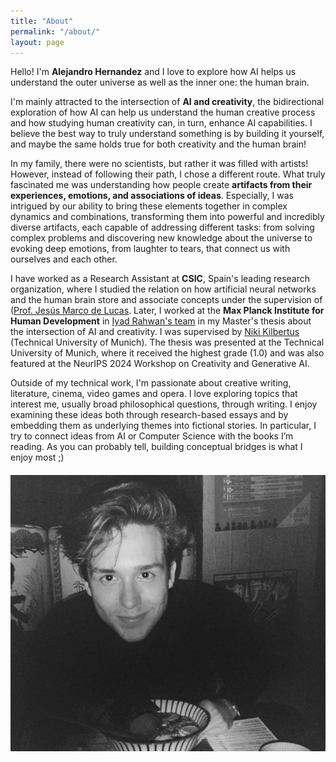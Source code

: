 ```yaml
---
title: "About"
permalink: "/about/"
layout: page
---
```



Hello! I'm **Alejandro Hernandez** and I love to explore how AI helps us understand the outer universe as well as the inner one: the human brain.

I'm mainly attracted to the intersection of **AI and creativity**, the bidirectional exploration of how AI can help us understand the human creative process and how studying human creativity can, in turn, enhance AI capabilities. I believe the best way to truly understand something is by building it yourself, and maybe the same holds true for both creativity and the human brain!

In my family, there were no scientists, but rather it was filled with artists! However, instead of following their path, I chose a different route. What truly fascinated me was understanding how people create **artifacts from their experiences, emotions, and associations of ideas**. Especially, I was intrigued by our ability to bring these elements together in complex dynamics and combinations, transforming them into powerful and incredibly diverse artifacts, each capable of addressing different tasks: from solving complex problems and discovering new knowledge about the universe to evoking deep emotions, from laughter to tears, that connect us with ourselves and each other.

I have worked as a Research Assistant at **CSIC**, Spain's leading research organization, where I studied the relation on how artificial neural networks and the human brain store and associate concepts under the supervision of ([Prof. Jesús Marco de Lucas](https://orcid.org/0000-0001-7914-8494). Later, I worked at the **Max Planck Institute for Human Development** in [Iyad Rahwan's team](https://www.mpib-berlin.mpg.de/chm) in my Master's thesis about the intersection of AI and creativity. I was supervised by [Niki Kilbertus](https://sites.google.com/view/nikikilbertus/home) (Technical University of Munich). The thesis was presented at the Technical University of Munich, where it received the highest grade (1.0) and was also featured at the NeurIPS 2024 Workshop on Creativity and Generative AI.
<!-- [Levin Brinkmann](https://www.mpib-berlin.mpg.de/staff/levin-brinkmann), [Nasim Rahaman](https://is.mpg.de/de/employees/nrahaman) (Max Planck Institute for Intelligent Systems) and  --> 

Outside of my technical work, I'm passionate about creative writing, literature, cinema, video games and opera. I love exploring topics that interest me, usually broad philosophical questions, through writing. I enjoy examining these ideas both through research-based essays and by embedding them as underlying themes into fictional stories. In particular, I try to connect ideas from AI or Computer Science with the books I’m reading. As you can probably tell, building conceptual bridges is what I enjoy most ;)

<div style="display: flex; justify-content: center; align-items: center; margin: 20px 0;">
  <img src="/assets/images/about.jpg" alt="Me" style="max-width: 100%; height: auto;">
</div>